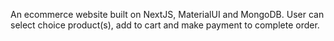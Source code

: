 An ecommerce website built on NextJS, MaterialUI and MongoDB.
User can select choice product(s), add to cart and make payment to complete order.
